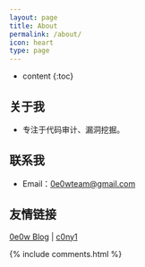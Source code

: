 ```yaml
---
layout: page
title: About
permalink: /about/
icon: heart
type: page
---
```


* content
{:toc}
## 关于我

* 专注于代码审计、漏洞挖掘。

## 联系我

* Email：0e0wteam@gmail.com

## 友情链接
[0e0w Blog](http://www.0e0w.com) \| [c0ny1](http://gv7.me/)



{% include comments.html %}
